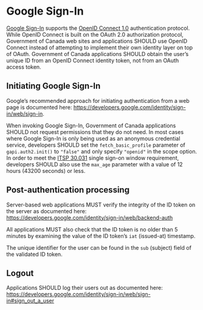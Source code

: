 # Google Sign-In
[Google Sign-In](https://developers.google.com/identity/) supports the [OpenID
Connect 1.0](../protocols/OIDC1-en.md) authentication protocol. While OpenID
Connect is built on the OAuth 2.0 authorization protocol, Government of Canada web sites and
applications SHOULD use OpenID Connect instead of attempting to implement their
own identity layer on top of OAuth. Government of Canada applications SHOULD obtain the user’s
unique ID from an OpenID Connect identity token, not from an OAuth access token.

## Initiating Google Sign-In
Google’s recommended approach for initiating authentication from a web page is documented here: https://developers.google.com/identity/sign-in/web/sign-in.

When invoking Google Sign-In, Government of Canada applications SHOULD not request permissions
that they do not need. In most cases where Google Sign-In is only being used as
an anonymous credential service, developers SHOULD set the `fetch_basic_profile`
parameter of `gapi.auth2.init()` to `"false"` and only specify `"openid"` in the
scope option. In order to meet the [ITSP
30.031](https://cyber.gc.ca/en/guidance/user-authentication-guidance-information-technology-systems-itsp30031-v3)
single sign-on window requirement, developers SHOULD also use the `max_age`
parameter with a value of 12 hours (43200 seconds) or less.

## Post-authentication processing
Server-based web applications MUST verify the integrity of the ID token on the
server as documented here:
https://developers.google.com/identity/sign-in/web/backend-auth

All applications MUST also check that the ID token is no older than 5 minutes by
examining the value of the ID token’s `iat` (issued-at) timestamp.

The unique identifier for the user can be found in the `sub` (subject) field of
the validated ID token.

## Logout
Applications SHOULD log their users out as documented here:
https://developers.google.com/identity/sign-in/web/sign-in#sign_out_a_user
